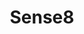 ---
title: Sense8
crosslinks:
- television
- S01E01
- BrasilOnReddit
- ModSupport
- twinpeaks
- r4r
- india
- excgarated
- AsABlackMan
- lost
- Drama
- polyamory
- europe
- ffxiv
- flashtv
- gay
---